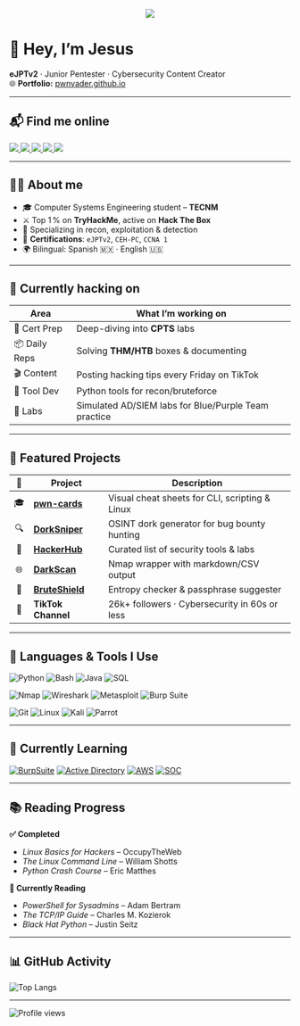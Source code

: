 
<!--  ============================================================
      PERSONAL README  •  © 2025  Jesús P. Romero  –  pwnVader
      ============================================================  -->
<p align="center">
  <img src="https://capsule-render.vercel.app/api?type=venom&height=220&color=gradient&text=pwnVader%20%7C%20Jesus%20Romero&section=header&fontColor=ffffff&fontSize=38&fontAlign=50&fontAlignY=50&desc=eJPTv2%20%7C%20Red%20Team%20%7C%20Cybersecurity%20Content%20Creation&descSize=16&descAlign=50&descAlignY=68&reversal=false" />
</p>








# 👾 Hey, I’m **Jesus** 

**eJPTv2** · Junior Pentester · Cybersecurity Content Creator  
🌐 **Portfolio:** [pwnvader.github.io](https://pwnvader.github.io/)

---

## 📬 Find me online

<p align="left">
  <a href="https://www.linkedin.com/in/jesuspromero/">
    <img src="https://img.shields.io/badge/LinkedIn-0A66C2?style=for-the-badge&logo=linkedin&logoColor=white" />
  </a>
  <a href="https://www.tiktok.com/@pwnvader">
    <img src="https://img.shields.io/badge/TikTok-000000?style=for-the-badge&logo=tiktok&logoColor=white" />
  </a>
  <a href="https://medium.com/@pwnVader">
    <img src="https://img.shields.io/badge/Medium-000000?style=for-the-badge&logo=medium&logoColor=white" />
  </a>
  <a href="https://tryhackme.com/r/p/pwnVader">
    <img src="https://img.shields.io/badge/TryHackMe-212C42?style=for-the-badge&logo=tryhackme&logoColor=white" />
  </a>
  <a href="mailto:contacto.broadways405@passmail.net">
    <img src="https://img.shields.io/badge/Email-EA4335?style=for-the-badge&logo=gmail&logoColor=white" />
  </a>
</p>

---

## 👨‍💻 About me

- 🎓 Computer Systems Engineering student – **TECNM**
- ⚔️ Top 1 % on **TryHackMe**, active on **Hack The Box**
- 🧠 Specializing in recon, exploitation & detection
- 🏅 **Certifications**: `eJPTv2`, `CEH-PC`, `CCNA 1`
- 🌍 Bilingual: Spanish 🇲🇽 · English 🇺🇸

---

## 🚧 Currently hacking on

| Area           | What I’m working on |
|----------------|---------------------|
| 🎯 Cert Prep   | Deep-diving into **CPTS** labs |
| 📦 Daily Reps  | Solving **THM/HTB** boxes & documenting |
| 🎬 Content     | Posting hacking tips every Friday on TikTok |
| 🧰 Tool Dev    | Python tools for recon/bruteforce |
| 🧪 Labs        | Simulated AD/SIEM labs for Blue/Purple Team practice |

---

## 🧰 Featured Projects

| 🔹 | Project | Description |
|:--:|---------|-------------|
| 🎓 | [**pwn-cards**](https://github.com/pwnVader/pwn-cards) | Visual cheat sheets for CLI, scripting & Linux |
| 🔍 | [**DorkSniper**](https://pwnvader.github.io/DorkSniper/) | OSINT dork generator for bug bounty hunting |
| 🧰 | [**HackerHub**](https://pwnvader.github.io/HackerHub/) | Curated list of security tools & labs |
| 🌐 | [**DarkScan**](https://github.com/pwnVader/DarkScan) | Nmap wrapper with markdown/CSV output |
| 🔐 | [**BruteShield**](https://pwnvader.github.io/BruteShield/) | Entropy checker & passphrase suggester |
| 🎥 | **TikTok Channel** | 26k+ followers · Cybersecurity in 60s or less |

---

## 🧠 Languages & Tools I Use

![Python](https://img.shields.io/badge/Python-3776AB?style=for-the-badge&logo=python&logoColor=white)
![Bash](https://img.shields.io/badge/Bash-4EAA25?style=for-the-badge&logo=gnubash&logoColor=white)
![Java](https://img.shields.io/badge/Java-007396?style=for-the-badge&logo=java&logoColor=white)
![SQL](https://img.shields.io/badge/SQL-4479A1?style=for-the-badge&logo=postgresql&logoColor=white)

![Nmap](https://img.shields.io/badge/Nmap-4682B4?style=for-the-badge&logo=nmap&logoColor=white)
![Wireshark](https://img.shields.io/badge/Wireshark-1679A7?style=for-the-badge&logo=wireshark&logoColor=white)
![Metasploit](https://img.shields.io/badge/Metasploit-4C4C4C?style=for-the-badge&logo=metasploit&logoColor=white)
![Burp Suite](https://img.shields.io/badge/Burp_Suite-FF7300?style=for-the-badge&logo=burpsuite&logoColor=white)

![Git](https://img.shields.io/badge/Git-F05032?style=for-the-badge&logo=git&logoColor=white)
![Linux](https://img.shields.io/badge/Linux-FCC624?style=for-the-badge&logo=linux&logoColor=black)
![Kali](https://img.shields.io/badge/Kali_Linux-557C94?style=for-the-badge&logo=kalilinux&logoColor=white)
![Parrot](https://img.shields.io/badge/Parrot_OS-1DE9B6?style=for-the-badge&logo=parrot&logoColor=white)

---

## 🚀 Currently Learning

[![BurpSuite](https://img.shields.io/badge/Burp_Practitioner-FF7300?style=for-the-badge&logo=burpsuite&logoColor=white)]()
[![Active Directory](https://img.shields.io/badge/AD%20Lab-Windows-0078D6?style=for-the-badge&logo=windows&logoColor=white)]()
[![AWS](https://img.shields.io/badge/AWS-232F3E?style=for-the-badge&logo=amazonaws&logoColor=white)]()
[![SOC](https://img.shields.io/badge/SOC/Blue_Team-4B0082?style=for-the-badge&logo=security&logoColor=white)]()

---


## 📚 Reading Progress

**✅ Completed**
- *Linux Basics for Hackers* – OccupyTheWeb  
- *The Linux Command Line* – William Shotts
- *Python Crash Course* – Eric Matthes  

**📖 Currently Reading**
- *PowerShell for Sysadmins* – Adam Bertram  
- *The TCP/IP Guide* – Charles M. Kozierok  
- *Black Hat Python* – Justin Seitz  

---
## 📊 GitHub Activity

![Top Langs](https://github-readme-stats.vercel.app/api/top-langs/?username=pwnVader&layout=compact&theme=radical)

---
![Profile views](https://komarev.com/ghpvc/?username=pwnVader&label=Profile%20views&color=0e75b6&style=flat)




